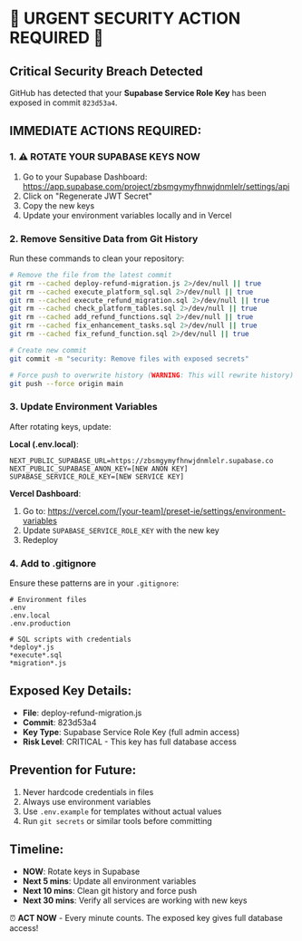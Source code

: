 # 🚨 URGENT SECURITY ACTION REQUIRED 🚨

## Critical Security Breach Detected
GitHub has detected that your **Supabase Service Role Key** has been exposed in commit `823d53a4`.

## IMMEDIATE ACTIONS REQUIRED:

### 1. ⚠️ ROTATE YOUR SUPABASE KEYS NOW
1. Go to your Supabase Dashboard: https://app.supabase.com/project/zbsmgymyfhnwjdnmlelr/settings/api
2. Click on "Regenerate JWT Secret" 
3. Copy the new keys
4. Update your environment variables locally and in Vercel

### 2. Remove Sensitive Data from Git History
Run these commands to clean your repository:

```bash
# Remove the file from the latest commit
git rm --cached deploy-refund-migration.js 2>/dev/null || true
git rm --cached execute_platform_sql.sql 2>/dev/null || true
git rm --cached execute_refund_migration.sql 2>/dev/null || true
git rm --cached check_platform_tables.sql 2>/dev/null || true
git rm --cached add_refund_functions.sql 2>/dev/null || true
git rm --cached fix_enhancement_tasks.sql 2>/dev/null || true
git rm --cached fix_refund_function.sql 2>/dev/null || true

# Create new commit
git commit -m "security: Remove files with exposed secrets"

# Force push to overwrite history (WARNING: This will rewrite history)
git push --force origin main
```

### 3. Update Environment Variables
After rotating keys, update:

**Local (.env.local)**:
```
NEXT_PUBLIC_SUPABASE_URL=https://zbsmgymyfhnwjdnmlelr.supabase.co
NEXT_PUBLIC_SUPABASE_ANON_KEY=[NEW ANON KEY]
SUPABASE_SERVICE_ROLE_KEY=[NEW SERVICE KEY]
```

**Vercel Dashboard**:
1. Go to: https://vercel.com/[your-team]/preset-ie/settings/environment-variables
2. Update `SUPABASE_SERVICE_ROLE_KEY` with the new key
3. Redeploy

### 4. Add to .gitignore
Ensure these patterns are in your `.gitignore`:
```
# Environment files
.env
.env.local
.env.production

# SQL scripts with credentials
*deploy*.js
*execute*.sql
*migration*.js
```

## Exposed Key Details:
- **File**: deploy-refund-migration.js
- **Commit**: 823d53a4
- **Key Type**: Supabase Service Role Key (full admin access)
- **Risk Level**: CRITICAL - This key has full database access

## Prevention for Future:
1. Never hardcode credentials in files
2. Always use environment variables
3. Use `.env.example` for templates without actual values
4. Run `git secrets` or similar tools before committing

## Timeline:
- **NOW**: Rotate keys in Supabase
- **Next 5 mins**: Update all environment variables
- **Next 10 mins**: Clean git history and force push
- **Next 30 mins**: Verify all services are working with new keys

⏰ **ACT NOW** - Every minute counts. The exposed key gives full database access!